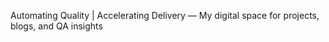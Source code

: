 Automating Quality | Accelerating Delivery — My digital space for projects, blogs, and QA insights

